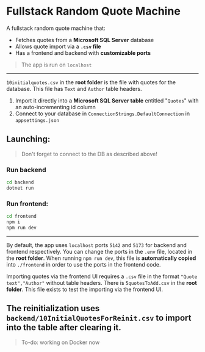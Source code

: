 # Fullstack Random Quote Machine
A fullstack random quote machine that:

* Fetches quotes from a **Microsoft SQL Server** database
* Allows quote import via a **`.csv` file**
* Has a frontend and backend with **customizable ports**
>The app is run on `localhost`
---

`10initialquotes.csv` in the **root folder** is the file with quotes for the database. This file has `Text` and `Author` table headers. 
1. Import it directly into a **Microsoft SQL Server table** entitled "`Quotes`" with an auto-incrementing id column
2. Connect to your database in `ConnectionStrings.DefaultConnection` in `appsettings.json`

## Launching:
>Don't forget to connect to the DB as described above!
### Run backend 
```bash
cd backend
dotnet run
```
### Run frontend:
```bash
cd frontend
npm i
npm run dev
```
---
By default, the app uses `localhost` ports `5142` and `5173` for backend and frontend respectively. You can change the ports in the `.env` file, located in the **root folder**. When running `npm run dev`, this file is **automatically copied** into `./frontend` in order to use the ports in the frontend code.

Importing quotes via the frontend UI requires a `.csv` file in the format `"Quote text","Author"` without table headers. There is `5quotesToAdd.csv` in the **root folder**. This file exists to test the importing via the frontend UI.

The reinitialization uses `backend/10InitialQuotesForReinit.csv` to import into the table after **clearing it**.
---
> To-do: working on Docker now